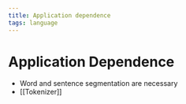 ```yaml
---
title: Application dependence
tags: language
---
```


# Application Dependence
- Word and sentence segmentation are necessary
- [[Tokenizer]]
































